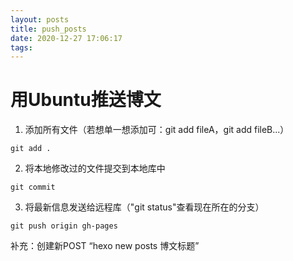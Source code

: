 ```yaml
---
layout: posts
title: push_posts
date: 2020-12-27 17:06:17
tags:
---
```


# 用Ubuntu推送博文

1. 添加所有文件（若想单一想添加可：git add fileA，git add fileB...）

```
git add .
```

2. 将本地修改过的文件提交到本地库中

```
git commit
```

3. 将最新信息发送给远程库（"git status"查看现在所在的分支）

```
git push origin gh-pages
```

补充：创建新POST  “hexo new posts 博文标题”